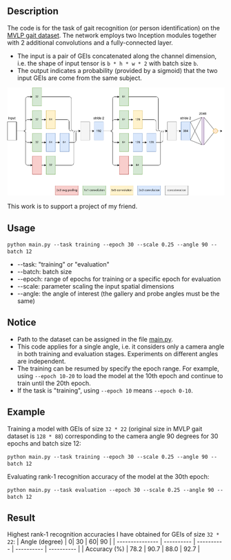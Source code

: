 ## Description
The code is for the task of gait recognition (or person identification) on the [MVLP gait dataset](http://www.am.sanken.osaka-u.ac.jp/BiometricDB/GaitMVLP.html). The network employs two Inception modules together with 2 additional convolutions and a fully-connected layer.
* The input is a pair of GEIs concatenated along the channel dimension, i.e. the shape of input tensor is `b * h * w * 2` with batch size `b`.
* The output indicates a probability (provided by a sigmoid) that the two input GEIs are come from the same subject.

![network](./network.png)

This work is to support a project of my friend.

## Usage
```
python main.py --task training --epoch 30 --scale 0.25 --angle 90 --batch 12
```
* --task: "training" or "evaluation"
* --batch: batch size
* --epoch: range of epochs for training or a specific epoch for evaluation
* --scale: parameter scaling the input spatial dimensions
* --angle: the angle of interest (the gallery and probe angles must be the same)

## Notice
* Path to the dataset can be assigned in the file [main.py](./main.py).
* This code applies for a single angle, i.e. it considers only a camera angle in both training and evaluation stages. Experiments on different angles are independent.
* The training can be resumed by specify the epoch range. For example, using ```--epoch 10-20``` to load the model at the 10th epoch and continue to train until the 20th epoch.
* If the task is "training", using ```--epoch 10``` means ```--epoch 0-10```.

## Example
Training a model with GEIs of size `32 * 22` (original size in MVLP gait dataset is `128 * 88`) corresponding to the camera angle 90 degrees for 30 epochs and batch size 12:
```
python main.py --task training --epoch 30 --scale 0.25 --angle 90 --batch 12
```
Evaluating rank-1 recognition accuracy of the model at the 30th epoch:
```
python main.py --task evaluation --epoch 30 --scale 0.25 --angle 90 --batch 12
```

## Result
Highest rank-1 recognition accuracies I have obtained for GEIs of size `32 * 22`:
| Angle (degree) | 0| 30 | 60| 90 |
| --------------- | ---------- | ---------- | ---------- | ---------- |
| Accuracy (%) |    78.2     | 90.7 | 88.0 | 92.7 |